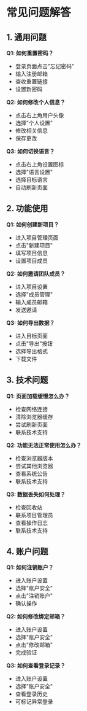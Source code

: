 # 常见问题解答

## 1. 通用问题

**Q1: 如何重置密码？**
- 登录页面点击"忘记密码"
- 输入注册邮箱
- 查收重置链接
- 设置新密码

**Q2: 如何修改个人信息？**
- 点击右上角用户头像
- 选择"个人设置"
- 修改相关信息
- 保存更改

**Q3: 如何切换语言？**
- 点击右上角设置图标
- 选择"语言设置"
- 选择目标语言
- 自动刷新页面

## 2. 功能使用

**Q1: 如何创建新项目？**
- 进入项目管理页面
- 点击"新建项目"
- 填写项目信息
- 设置项目成员

**Q2: 如何邀请团队成员？**
- 进入项目设置
- 选择"成员管理"
- 输入成员邮箱
- 发送邀请

**Q3: 如何导出数据？**
- 进入目标页面
- 点击"导出"按钮
- 选择导出格式
- 下载文件

## 3. 技术问题

**Q1: 页面加载缓慢怎么办？**
- 检查网络连接
- 清除浏览器缓存
- 尝试刷新页面
- 联系技术支持

**Q2: 功能无法正常使用怎么办？**
- 检查浏览器版本
- 尝试其他浏览器
- 查看系统公告
- 联系技术支持

**Q3: 数据丢失如何处理？**
- 检查回收站
- 联系项目管理员
- 查看操作日志
- 联系技术支持

## 4. 账户问题

**Q1: 如何注销账户？**
- 进入账户设置
- 选择"账户安全"
- 点击"注销账户"
- 确认操作

**Q2: 如何修改绑定邮箱？**
- 进入账户设置
- 选择"账户安全"
- 点击"修改邮箱"
- 完成验证

**Q3: 如何查看登录记录？**
- 进入账户设置
- 选择"账户安全"
- 查看登录历史
- 可标记异常登录
